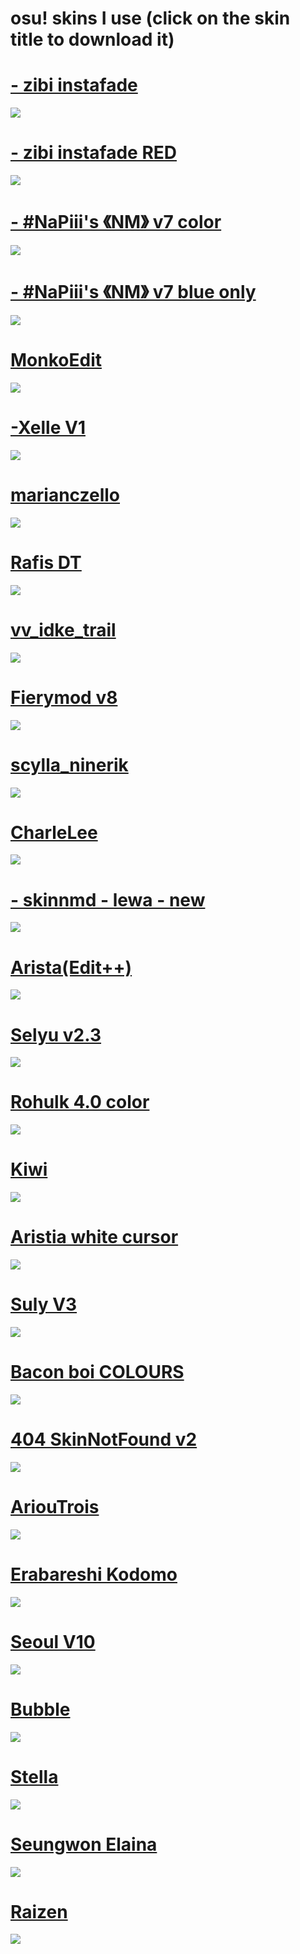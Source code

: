 # osu! skins I use (click on the skin title to download it)
# [- zibi instafade](https://www.mediafire.com/file/kbcqe83nvz3adbn/-_zibi_instafade.osk/file)
![](https://i.imgur.com/7H01SFh.jpeg)
# [- zibi instafade RED](https://www.mediafire.com/file/ntiorpqvtvgogmq/-_zibi_instafade_RED.osk/file)
![](https://i.imgur.com/8r6aHNK.jpeg)
# [-    #NaPiii's 《NM》 v7 color](https://www.mediafire.com/file/hsmic8uw3kifmsy/-_%2523NaPiii%2527s_%25E3%2580%258ANM%25E3%2580%258B_v7_color.osk/file)
![](https://i.imgur.com/Nb2Qt7q.jpeg)
# [-    #NaPiii's 《NM》 v7 blue only](https://www.mediafire.com/file/ze493b8onw3xcj3/-_%2523NaPiii%2527s_%25E3%2580%258ANM%25E3%2580%258B_v7.osk/file)
![](https://i.imgur.com/JLJCpW8.jpeg)
# [MonkoEdit](https://www.mediafire.com/file/9xv5tjo7pwyj96g/MonkoEdit.osk/file)
![](https://i.imgur.com/ycUWC2U.jpeg)
# [-Xelle V1](https://www.mediafire.com/file/dhpxcd2y5806507/-_Xelle_V1.osk/file)
![](https://i.imgur.com/yGYmxjk.jpeg)
# [marianczello](https://www.mediafire.com/file/57vgqm320lkglen/marianczello.osk/file)
![](https://i.imgur.com/nIUl8un.jpeg)
# [Rafis DT](https://www.mediafire.com/file/yxzznaknt0mf272/Rafis_DT.osk/file)
![](https://i.imgur.com/hM1togr.jpeg)
# [vv_idke_trail](https://www.mediafire.com/file/34my9g47iljjue6/vv_idke_trail.osk/file)
![](https://i.ibb.co/ZVyqNcx/screenshot1722.jpg)
# [Fierymod v8](https://www.mediafire.com/file/xgvzzox87tj2gft/fierymod_v8.osk/file)
![](https://i.imgur.com/4inYNoX.jpeg)
# [scylla_ninerik](https://www.mediafire.com/file/tjak4gtrlxyz1n3/scylla_ninerik.osk/file)
![](https://i.imgur.com/8ePRiae.jpeg)
# [CharleLee](https://www.mediafire.com/file/x46743wtp91p8zi/CharleLee.osk/file)
![](https://i.imgur.com/LeQPgsW.jpeg)
# [- skinnmd - lewa - new](https://www.mediafire.com/file/mxtkiidcgrn20yj/-_skinnmd_-_lewa_-_new.osk/file)
![](https://i.imgur.com/9JIQeF5.jpeg)
# [Arista(Edit++)](https://www.mediafire.com/file/qv4u66xrs4mwcdz/Aristia%2528Edit%252B%252B%2529.osk/file)
![](https://i.imgur.com/fouw5IH.jpeg)
# [Selyu v2.3](https://www.mediafire.com/file/5sp89d5s019ldwk/-_ac_Selyu_v2.3.osk/file)
![](https://i.imgur.com/o1cYIrU.jpeg)
# [Rohulk 4.0 color](https://www.mediafire.com/file/yevck8pu6wpv3k5/Rohulk_4.0_color.osk/file)
![](https://i.imgur.com/XPetCAi.jpeg)
# [Kiwi](https://www.mediafire.com/file/yusxyavqz9hnvn9/Kiwi.osk/file)
![](https://i.imgur.com/bEezpUg.jpeg)
# [Aristia white cursor](https://www.mediafire.com/file/lxhvip83cqdvi3n/Aristia_white_cursor.osk/file)
![](https://i.imgur.com/HEAIEMj.jpeg)
# [Suly V3](https://www.mediafire.com/file/owpbvg6cnwcwcez/Suly_V3.osk/file)
![](https://i.imgur.com/ZMLd0Wr.jpeg)
# [Bacon boi COLOURS](https://www.mediafire.com/file/gjk2tnl99ty27iq/-_%25E3%2580%258ACK%25E3%2580%258B_Bacon_boi_1.0_%25E3%2580%258Eblue%25E3%2580%258F.osk/file)
![](https://i.imgur.com/rqXBdNn.jpeg)
# [404 SkinNotFound v2](https://www.mediafire.com/file/tqectkonpgwttr5/404_SkinNotFound_v2.osk/file)
![](https://i.imgur.com/Kl8dCTW.jpeg)
# [AriouTrois](https://www.mediafire.com/file/huhubxneh763cdh/AriouTrois.osk/file)
![](https://i.imgur.com/CXJwrP9.jpeg)
# [Erabareshi Kodomo](https://www.mediafire.com/file/polfiazzf7sjk0g/Erabareshi_Kodomo.osk/file)
![](https://i.imgur.com/HQ6dsHd.jpeg)
# [Seoul V10](https://t.co/TnkBO3bjZa)
![](https://i.imgur.com/Cqx79a3.jpeg)
# [Bubble](https://www.mediafire.com/file/v17vjz1p2xx5uc2/Bubble.osk/file)
![](https://i.imgur.com/3rtP5kQ.jpeg)
# [Stella](https://www.mediafire.com/file/tk5nkmc0wxvzkkt/Stella.osk/file)
![](https://i.imgur.com/LJ7Vxct.jpeg)
# [Seungwon Elaina](https://www.mediafire.com/file/emznpg6hgqp3cfu/Seungwon+Elaina.osk/file)
![](https://i.imgur.com/UKYDDi3.jpeg)
# [Raizen](https://www.mediafire.com/file/z90h4g3qgibgwtc/Raizen.osk/file)
![](https://i.imgur.com/812Zay6.jpeg)
